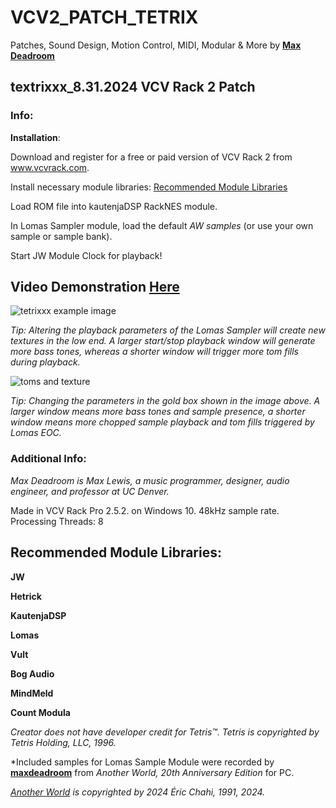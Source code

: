 # VCV2_PATCH_TETRIX
Patches, Sound Design, Motion Control, MIDI, Modular & More
by **[Max Deadroom](https://maxedonia.myportfolio.com)**

## textrixxx_8.31.2024 VCV Rack 2 Patch

### Info:

**Installation**:

Download and register for a free or paid version of VCV Rack 2 from www.vcvrack.com. 

Install necessary module libraries: [Recommended Module Libraries](https://github.com/maxedonia/VCV2_PATCH_TETRIX.git)

Load ROM file into kautenjaDSP RackNES module. 

In Lomas Sampler module, load the default *AW samples* (or use your own sample or sample bank).

Start JW Module Clock for playback!

## Video Demonstration [Here](https://youtu.be/acnlVYxxT5I)

![tetrixxx example image](https://github.com/user-attachments/assets/b0250c32-173d-43fb-a236-9c0c02f5a525)


*Tip: Altering the playback parameters of the Lomas Sampler will create new textures in the low end. A larger start/stop playback window will generate more bass tones, whereas a shorter window will trigger more tom fills during playback.*

![toms and texture](https://github.com/user-attachments/assets/a5d03bf2-a8a6-4acf-a2d1-c303b61c637b)

*Tip: Changing the parameters in the gold box shown in the image above. A larger window means more bass tones and sample presence, a shorter window means more chopped sample playback and tom fills triggered by Lomas EOC.*

### Additional Info: 

*Max Deadroom is Max Lewis, a music programmer, designer, audio engineer, and professor at UC Denver.*

Made in VCV Rack Pro 2.5.2. on Windows 10. 48kHz sample rate. Processing Threads: 8

## **Recommended Module Libraries**:

**JW**

**Hetrick** 

**KautenjaDSP**

**Lomas**

**Vult**

**Bog Audio**

**MindMeld**

**Count Modula**

*Creator does not have developer credit for Tetris™. Tetris is copyrighted by Tetris Holding, LLC, 1996.*

*Included samples for Lomas Sample Module were recorded by **[maxdeadroom](https://maxedonia.myportfolio.com)** from *Another World, 20th Anniversary Edition* for PC. 

*[Another World](https://www.moma.org/collection/works/162458) is copyrighted by 2024 Éric Chahi, 1991, 2024.*

